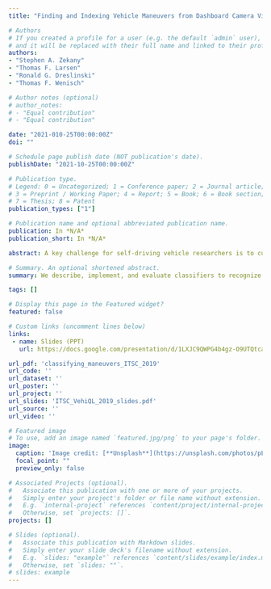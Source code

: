 ```yaml
---
title: "Finding and Indexing Vehicle Maneuvers from Dashboard Camera Video"

# Authors
# If you created a profile for a user (e.g. the default `admin` user), write the username (folder name) here 
# and it will be replaced with their full name and linked to their profile.
authors:
- "Stephen A. Zekany"
- "Thomas F. Larsen"
- "Ronald G. Dreslinski"
- "Thomas F. Wenisch"

# Author notes (optional)
# author_notes:
# - "Equal contribution"
# - "Equal contribution"

date: "2021-010-25T00:00:00Z"
doi: ""

# Schedule page publish date (NOT publication's date).
publishDate: "2021-10-25T00:00:00Z"

# Publication type.
# Legend: 0 = Uncategorized; 1 = Conference paper; 2 = Journal article;
# 3 = Preprint / Working Paper; 4 = Report; 5 = Book; 6 = Book section;
# 7 = Thesis; 8 = Patent
publication_types: ["1"]

# Publication name and optional abbreviated publication name.
publication: In *N/A*
publication_short: In *N/A*

abstract: A key challenge for self-driving vehicle researchers is to curate massive instrumented vehicle data sets. A common task in their development workflow is to extract video segments that meet particular criteria, such as a particular road scenario or vehicle maneuver. We present a novel approach for detecting vehicle maneuvers from monocular dash-cam video building upon a deep learning visual odometry model (DeepV2D) to estimate frame-accurate ego-vehicle movement. We classify move- ment sequences against reference maneuvers using dynamic time warping and simple heuristics. We describe, implement, and evaluate classifiers to recognize individual maneuvers. We show that using deep learning visual odometry to estimate location is superior to consumer-grade high-resolution GPS for this application. We describe and implement a greedy approach to classify maneuvers and evaluate our approach on common road maneuvers. We find an overall AUROC value of 0.91 for turns, 0.92 for lane changes, and 0.93 for deceleration.

# Summary. An optional shortened abstract.
summary: We describe, implement, and evaluate classifiers to recognize individual vehicle maneuvers. We show that using deep learning visual odometry to estimate location is superior to consumer-grade high-resolution GPS. We describe and implement a greedy approach to classify maneuvers and evaluate our approach on common road maneuvers.

tags: []

# Display this page in the Featured widget?
featured: false

# Custom links (uncomment lines below)
links:
 - name: Slides (PPT)
   url: https://docs.google.com/presentation/d/1LXJC9QWPG4b4gz-O9UTQtca3YiC0Ub9T/edit?usp=sharing&ouid=117370703190601304810&rtpof=true&sd=true

url_pdf: 'classifying_maneuvers_ITSC_2019'
url_code: ''
url_dataset: ''
url_poster: ''
url_project: ''
url_slides: 'ITSC_VehiQL_2019_slides.pdf'
url_source: ''
url_video: ''

# Featured image
# To use, add an image named `featured.jpg/png` to your page's folder. 
image:
  caption: 'Image credit: [**Unsplash**](https://unsplash.com/photos/pLCdAaMFLTE)'
  focal_point: ""
  preview_only: false

# Associated Projects (optional).
#   Associate this publication with one or more of your projects.
#   Simply enter your project's folder or file name without extension.
#   E.g. `internal-project` references `content/project/internal-project/index.md`.
#   Otherwise, set `projects: []`.
projects: []

# Slides (optional).
#   Associate this publication with Markdown slides.
#   Simply enter your slide deck's filename without extension.
#   E.g. `slides: "example"` references `content/slides/example/index.md`.
#   Otherwise, set `slides: ""`.
# slides: example
---
```

